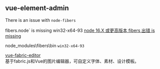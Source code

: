 ## vue-element-admin 


There is an issue with `node-fibers`

fibers.node` is missing win32-x64-93
[node 16.X 或更高版本 fibers 出错 is missing](https://blog.csdn.net/weixin_44149645/article/details/121362208)  

node_modules\fibers\bin `win32-x64-93`

[vue-fabric-editor](https://github.com/nihaojob/vue-fabric-editor)  
基于fabric.js和Vue的图片编辑器，可自定义字体、素材、设计模板。  
